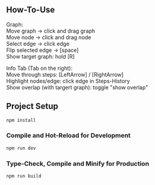 ## How-To-Use

Graph:  
Move graph -> click and drag graph  
Move node -> click and drag node  
Select edge -> click edge  
Flip selected edge -> [space]  
Show target graph: hold [R]  

Info Tab (Tab on the right):  
Move through steps: [LeftArrow] / [RightArrow]  
Highlight nodes/edge: click edge in Steps-History  
Show overlap (with targert graph): toggle "show overlap"  

## Project Setup

```sh
npm install
```

### Compile and Hot-Reload for Development

```sh
npm run dev
```

### Type-Check, Compile and Minify for Production

```sh
npm run build
```
